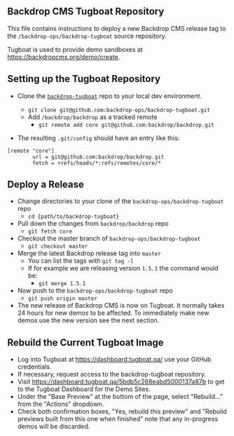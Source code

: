 Backdrop CMS Tugboat Repository
----

This file contains instructions to deploy a new Backdrop CMS release tag to the `/backdrop-ops/backdrop-tugboat` source repository.

Tugboat is used to provide demo sandboxes at https://backdropcms.org/demo/create.

Setting up the Tugboat Repository
---
* Clone the [`backdrop-tugboat`](https://github.com/backdrop-ops/backdrop-tugboat) repo to your local dev environment.
  * `git clone git@github.com:backdrop-ops/backdrop-tugboat.git`
  * Add `/backdrop/backdrop` as a tracked remote
    * `git remote add core git@github.com:backdrop/backdrop.git`

* The resulting `.git/config` should have an entry like this:

```
[remote "core"]
        url = git@github.com:backdrop/backdrop.git
        fetch = +refs/heads/*:refs/remotes/core/*
```

Deploy a Release
---

* Change directories to your clone of the `backdrop-ops/backdrop-tugboat` repo
  * `cd {path/to/backdrop-tugboat}`
* Pull down the changes from `backdrop/backdrop` repo
  * `git fetch core`
* Checkout the master branch of `backdrop-ops/backdrop-tugboat`
  * `git checkout master`
* Merge the latest Backdrop release tag into `master`
  * You can list the tags with `git tag -l`
  * If for example we are releasing version `1.5.1` the command would be:
    * `git merge 1.5.1`
* Now push to the `backdrop-ops/backdrop-tugboat` repo
  * `git push origin master`
* The new release of Backdrop CMS is now on Tugboat. It normally takes 24 hours for new demos to be affected. To immediately make new demos use the new version see the next section.

Rebuild the Current Tugboat Image
---

* Log into Tugboat at https://dashboard.tugboat.qa/ use your GitHub credentials.
* If necessary, request access to the backdrop-tugboat repository.
* Visit https://dashboard.tugboat.qa/5bdb5c268eabd5000137a87b to get to the Tugboat Dashboard for the Demo Sites.
* Under the "Base Preview" at the bottom of the page, select "Rebuild..." from the "Actions" dropdown.
* Check both confirmation boxes, "Yes, rebuild this preview" and "Rebuild previews built from this one when finished" note that any in-progress demos will be discarded.


